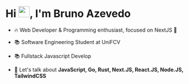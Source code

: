 <h1 align="left">Hi <img src="https://raw.githubusercontent.com/kaueMarques/kaueMarques/master/hi.gif" height="30px">, I'm Bruno Azevedo</h1>

- 🔥 Web Developer & Programming enthusiast, focused on NextJS 💙

- 📚 Software Engineering Student at UniFCV

- 📚 Fullstack Javascript Develop

- 💬 Let's talk about **JavaScript, Go, Rust, Next.JS, React.JS, Node.JS, TailwindCSS**


<br><br>



<!--
**brunoacev/brunoacev** is a ✨ _special_ ✨ repository because its `README.md` (this file) appears on your GitHub profile.

Here are some ideas to get you started:

- 🔭 I’m currently working on ...
- 🌱 I’m currently learning ...
- 👯 I’m looking to collaborate on ...
- 🤔 I’m looking for help with ...
- 💬 Ask me about ...
- 📫 How to reach me: ...
- 😄 Pronouns: ...
- ⚡ Fun fact: ...
-->
